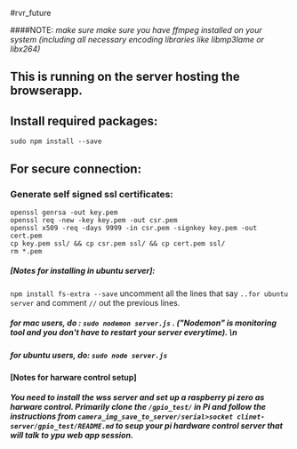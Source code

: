 #rvr_future

####NOTE: _make sure make sure you have ffmpeg installed on your system (including all necessary encoding libraries like libmp3lame or libx264)_
## This is running on the  server hosting the browserapp. 

## Install required packages:
`sudo npm install --save`

## For secure connection:
### Generate self signed ssl certificates:
```
openssl genrsa -out key.pem
openssl req -new -key key.pem -out csr.pem
openssl x509 -req -days 9999 -in csr.pem -signkey key.pem -out cert.pem
cp key.pem ssl/ && cp csr.pem ssl/ && cp cert.pem ssl/
rm *.pem
```

##### [Notes for installing in ubuntu server]:
`npm install fs-extra --save`
uncomment all the lines that say `..for ubuntu server` and comment `//` out the previous lines. 

##### for mac users, do : `sudo nodemon server.js` . ("Nodemon" is  monitoring tool and you don't have to restart your server everytime). \n
##### for ubuntu users, do: `sudo node server.js`


#### [Notes for harware control setup]
***You need to install the wss server and set up a raspberry pi zero as harware control.
Primarily clone the `/gpio_test/` in Pi and follow the instructions from `camera_img_save_to_server/serial>socket clinet-server/gpio_test/README.md` to seup your pi hardware control server that will talk to ypu web app session.***

